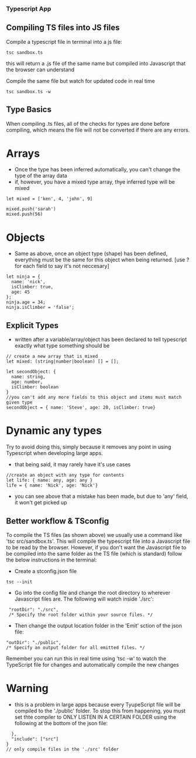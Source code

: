 ### Typescript App

## Compiling TS files into JS files
Compile a typescript file in terminal into a js file:
~~~ 
tsc sandbox.ts 
~~~
this will return a .js file of the same name but compiled into Javascript that the browser can understand

Compile the same file but watch for updated code in real time
~~~ 
tsc sandbox.ts -w 
~~~

## Type Basics
When compiling .ts files, all of the checks for types are done before compiling, which means the file will not be converted if there are any errors.

# Arrays
- Once the type has been inferred automatically, you can't change the type of the array data
- if, however, you have a mixed type array, thye inferred type will be mixed
~~~ 
let mixed = ['ken', 4, 'john', 9]

mixed.push('sarah')
mixed.push(56)
~~~
# Objects
- Same as above, once an object type (shape) has been defined, everything must be the same for this object when being returned. [use ? for each field to say it's not neccesary]
~~~
let ninja = {
  name: 'nick',
  isClimber: true,
  age: 45
};
ninja.age = 34;
ninja.isClimber = 'false';
~~~

## Explicit Types 
- written after a variable/array/object has been declared to tell typescript exactly what type something should be
~~~
// create a new array that is mixed
let mixed: (string|number|boolean) [] = [];
~~~
~~~
let secondObject: {
  name: string,
  age: number,
  isClimber: boolean
}
//you can't add any more fields to this object and items must match given type
secondObject = { name: 'Steve', age: 20, isClimber: true}
~~~

# Dynamic any types

Try to avoid doing this, simply because it removes any point in using Typescript when developing large apps.
- that being said, it may rarely have it's use cases
~~~
//create an object with any type for contents 
let life: { name: any, age: any }
life = { name: 'Nick', age: 'Nick'}
~~~ 
- you can see above that a mistake has been made, but due to 'any' field, it won't get picked up

## Better workflow & TSconfig

To compile the TS files (as shown above) we usually use a command like 'tsc src/sandbox.ts'. This will compile the typescript file into a Javascript file to be read by the browser.
However, if you don't want the Javascript file to be compiled into the same folder as the TS file (which is standard) follow the below instructions in the terminal:
- Create a stconfig.json file
~~~
tsc --init
~~~
- Go into the config file and change the root directory to wherever  Javascript files are. The following will watch inside './src':
~~~
 "rootDir": "./src",                                  
 /* Specify the root folder within your source files. */
 ~~~
 - Then change the output location folder in the 'Emit' sction of the json file:
 ~~~
"outDir": "./public",                                   
/* Specify an output folder for all emitted files. */
~~~
Remember you can run this in real time using 'tsc -w' to watch the TypeScript file for changes and automatically compile the new changes

 # Warning 
 - this is a problem in large apps because every TyupeScript file will be compiled to the './public' folder. To stop this from happening, you must set thte compiler to ONLY LISTEN IN A CERTAIN FOLDER using the following at the bottom of the json file:
~~~
  },
  "include": ["src"]
}
// only compile files in the './src' folder
~~~ 

